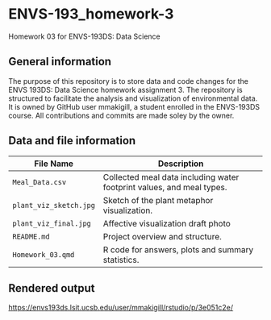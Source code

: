 # ENVS-193_homework-3
Homework 03 for ENVS-193DS: Data Science


## General information

The purpose of this repository is to store data and code changes for the ENVS 193DS: Data Science homework assignment 3. The repository is structured to facilitate the analysis and visualization of environmental data. It is owned by GitHub user mmakigill, a student enrolled in the ENVS-193DS course. All contributions and commits are made soley by the owner.


## Data and file information

| File Name                       | Description                                                          |
| ------------------------------- | -------------------------------------------------------------------  |
| `Meal_Data.csv`                 | Collected meal data including water footprint values, and meal types.|
| `plant_viz_sketch.jpg`          | Sketch of the plant metaphor visualization.                          |
| `plant_viz_final.jpg`           | Affective visualization draft photo                                  |
| `README.md`                     | Project overview and structure.                                      |
| `Homework_03.qmd`               | R code for answers, plots and summary statistics.                    |


## Rendered output

https://envs193ds.lsit.ucsb.edu/user/mmakigill/rstudio/p/3e051c2e/ 
